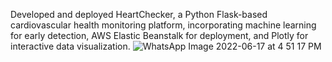 Developed and deployed HeartChecker, a Python Flask-based cardiovascular health monitoring platform, incorporating machine learning for early detection, AWS Elastic Beanstalk for deployment, and Plotly for interactive data visualization.
![WhatsApp Image 2022-06-17 at 4 51 17 PM]((https://github.com/Trinadhreddy1184/HeartChecker/blob/main/diagram.png))
